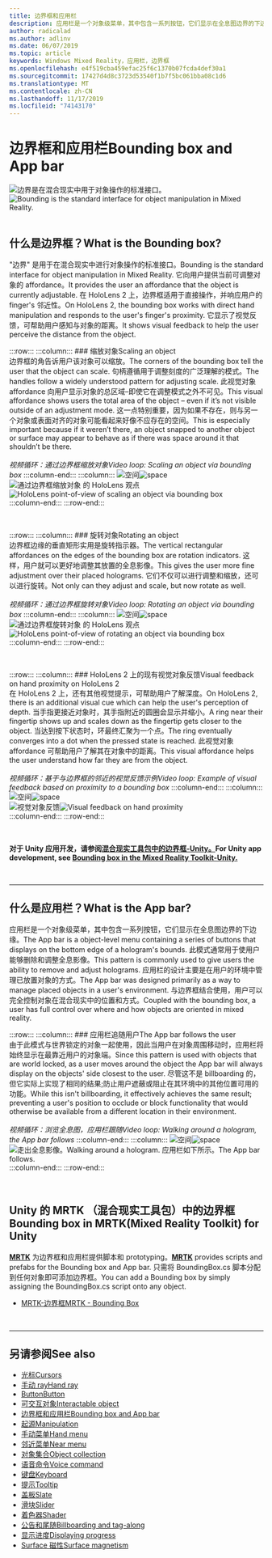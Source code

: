 ```yaml
---
title: 边界框和应用栏
description: 应用栏是一个对象级菜单，其中包含一系列按钮，它们显示在全息图边界的下边缘。
author: radicalad
ms.author: adlinv
ms.date: 06/07/2019
ms.topic: article
keywords: Windows Mixed Reality，应用栏，边界框
ms.openlocfilehash: e4f519cba459efac25f6c1370b07fcda4def30a1
ms.sourcegitcommit: 17427d4d8c3723d53540f1b7f5bc061bba08c1d6
ms.translationtype: MT
ms.contentlocale: zh-CN
ms.lasthandoff: 11/17/2019
ms.locfileid: "74143170"
---
```

# <a name="bounding-box-and-app-bar"></a><span data-ttu-id="97d3c-104">边界框和应用栏</span><span class="sxs-lookup"><span data-stu-id="97d3c-104">Bounding box and App bar</span></span>
<span data-ttu-id="97d3c-105">![边界是在混合现实中用于对象操作的标准接口。](images/UX/UX_Hero_BoundingBox.jpg)</span><span class="sxs-lookup"><span data-stu-id="97d3c-105">![Bounding is the standard interface for object manipulation in Mixed Reality.](images/UX/UX_Hero_BoundingBox.jpg)</span></span><br>
<br>

## <a name="what-is-the-bounding-box"></a><span data-ttu-id="97d3c-106">什么是边界框？</span><span class="sxs-lookup"><span data-stu-id="97d3c-106">What is the Bounding box?</span></span>

<span data-ttu-id="97d3c-107">"边界" 是用于在混合现实中进行对象操作的标准接口。</span><span class="sxs-lookup"><span data-stu-id="97d3c-107">Bounding is the standard interface for object manipulation in Mixed Reality.</span></span> <span data-ttu-id="97d3c-108">它向用户提供当前可调整对象的 affordance。</span><span class="sxs-lookup"><span data-stu-id="97d3c-108">It provides the user an affordance that the object is currently adjustable.</span></span> <span data-ttu-id="97d3c-109">在 HoloLens 2 上，边界框适用于直接操作，并响应用户的 finger's 邻近性。</span><span class="sxs-lookup"><span data-stu-id="97d3c-109">On HoloLens 2, the bounding box works with direct hand manipulation and responds to the user's finger's proximity.</span></span> <span data-ttu-id="97d3c-110">它显示了视觉反馈，可帮助用户感知与对象的距离。</span><span class="sxs-lookup"><span data-stu-id="97d3c-110">It shows visual feedback to help the user perceive the distance from the object.</span></span>

:::row:::
    :::column:::
        ### <a name="scaling-an-objectbr"></a><span data-ttu-id="97d3c-111">缩放对象</span><span class="sxs-lookup"><span data-stu-id="97d3c-111">Scaling an object</span></span><br>
        <span data-ttu-id="97d3c-112">边界框的角告诉用户该对象可以缩放。</span><span class="sxs-lookup"><span data-stu-id="97d3c-112">The corners of the bounding box tell the user that the object can scale.</span></span> <span data-ttu-id="97d3c-113">句柄遵循用于调整刻度的广泛理解的模式。</span><span class="sxs-lookup"><span data-stu-id="97d3c-113">The handles follow a widely understood pattern for adjusting scale.</span></span> <span data-ttu-id="97d3c-114">此视觉对象 affordance 向用户显示对象的总区域–即使它在调整模式之外不可见。</span><span class="sxs-lookup"><span data-stu-id="97d3c-114">This visual affordance shows users the total area of the object – even if it’s not visible outside of an adjustment mode.</span></span> <span data-ttu-id="97d3c-115">这一点特别重要，因为如果不存在，则与另一个对象或表面对齐的对象可能看起来好像不应存在的空间。</span><span class="sxs-lookup"><span data-stu-id="97d3c-115">This is especially important because if it weren’t there, an object snapped to another object or surface may appear to behave as if there was space around it that shouldn’t be there.</span></span><br>
        <br>
        <span data-ttu-id="97d3c-116">*视频循环：通过边界框缩放对象*</span><span class="sxs-lookup"><span data-stu-id="97d3c-116">*Video loop: Scaling an object via bounding box*</span></span>
    :::column-end:::
        :::column:::
        <span data-ttu-id="97d3c-117">![空间](images/spacer-20x582.png)</span><span class="sxs-lookup"><span data-stu-id="97d3c-117">![space](images/spacer-20x582.png)</span></span><br>
       <span data-ttu-id="97d3c-118">![通过边界框缩放对象](images/HoloLens2_BoundingBox.gif) 的 HoloLens 观点</span><span class="sxs-lookup"><span data-stu-id="97d3c-118">![HoloLens point-of-view of scaling an object via bounding box](images/HoloLens2_BoundingBox.gif)</span></span><br>
    :::column-end:::
:::row-end:::

<br>

:::row:::
    :::column:::
        ### <a name="rotating-an-objectbr"></a><span data-ttu-id="97d3c-119">旋转对象</span><span class="sxs-lookup"><span data-stu-id="97d3c-119">Rotating an object</span></span><br>
        <span data-ttu-id="97d3c-120">边界框边缘的垂直矩形实用是旋转指示器。</span><span class="sxs-lookup"><span data-stu-id="97d3c-120">The vertical rectangular affordances on the edges of the bounding box are rotation indicators.</span></span> <span data-ttu-id="97d3c-121">这样，用户就可以更好地调整其放置的全息影像。</span><span class="sxs-lookup"><span data-stu-id="97d3c-121">This gives the user more fine adjustment over their placed holograms.</span></span> <span data-ttu-id="97d3c-122">它们不仅可以进行调整和缩放，还可以进行旋转。</span><span class="sxs-lookup"><span data-stu-id="97d3c-122">Not only can they adjust and scale, but now rotate as well.</span></span><br>
        <br>
        <span data-ttu-id="97d3c-123">*视频循环：通过边界框旋转对象*</span><span class="sxs-lookup"><span data-stu-id="97d3c-123">*Video loop: Rotating an object via bounding box*</span></span>
    :::column-end:::
        :::column:::
        <span data-ttu-id="97d3c-124">![空间](images/spacer-20x582.png)</span><span class="sxs-lookup"><span data-stu-id="97d3c-124">![space](images/spacer-20x582.png)</span></span><br>
       <span data-ttu-id="97d3c-125">![通过边界框旋转对象](images/HoloLens2_BoundingBox_Rotate.gif) 的 HoloLens 观点</span><span class="sxs-lookup"><span data-stu-id="97d3c-125">![HoloLens point-of-view of rotating an object via bounding box](images/HoloLens2_BoundingBox_Rotate.gif)</span></span><br>
    :::column-end:::
:::row-end:::

<br>

:::row:::
    :::column:::
        ### <a name="visual-feedback-on-hand-proximity-on-hololens-2br"></a><span data-ttu-id="97d3c-126">HoloLens 2 上的现有视觉对象反馈</span><span class="sxs-lookup"><span data-stu-id="97d3c-126">Visual feedback on hand proximity on HoloLens 2</span></span><br>
        <span data-ttu-id="97d3c-127">在 HoloLens 2 上，还有其他视觉提示，可帮助用户了解深度。</span><span class="sxs-lookup"><span data-stu-id="97d3c-127">On HoloLens 2, there is an additional visual cue which can help the user's perception of depth.</span></span> <span data-ttu-id="97d3c-128">当手指更接近对象时，其手指附近的圆圈会显示并缩小。</span><span class="sxs-lookup"><span data-stu-id="97d3c-128">A ring near their fingertip shows up and scales down as the fingertip gets closer to the object.</span></span> <span data-ttu-id="97d3c-129">当达到按下状态时，环最终汇聚为一个点。</span><span class="sxs-lookup"><span data-stu-id="97d3c-129">The ring eventually converges into a dot when the pressed state is reached.</span></span> <span data-ttu-id="97d3c-130">此视觉对象 affordance 可帮助用户了解其在对象中的距离。</span><span class="sxs-lookup"><span data-stu-id="97d3c-130">This visual affordance helps the user understand how far they are from the object.</span></span><br>
        <br>
        <span data-ttu-id="97d3c-131">*视频循环：基于与边界框的邻近的视觉反馈示例*</span><span class="sxs-lookup"><span data-stu-id="97d3c-131">*Video loop: Example of visual feedback based on proximity to a bounding box*</span></span>
    :::column-end:::
        :::column:::
        <span data-ttu-id="97d3c-132">![空间](images/spacer-20x582.png)</span><span class="sxs-lookup"><span data-stu-id="97d3c-132">![space](images/spacer-20x582.png)</span></span><br>
       <span data-ttu-id="97d3c-133">![视觉对象反馈](images/HoloLens2_Proximity.gif)</span><span class="sxs-lookup"><span data-stu-id="97d3c-133">![Visual feedback on hand proximity](images/HoloLens2_Proximity.gif)</span></span><br>
    :::column-end:::
:::row-end:::

<br>

<span data-ttu-id="97d3c-134">**对于 Unity 应用开发，请参阅[混合现实工具包中的边界框-Unity。](https://microsoft.github.io/MixedRealityToolkit-Unity/Documentation/README_BoundingBox.html)**</span><span class="sxs-lookup"><span data-stu-id="97d3c-134">**For Unity app development, see [Bounding box in the Mixed Reality Toolkit-Unity.](https://microsoft.github.io/MixedRealityToolkit-Unity/Documentation/README_BoundingBox.html)**</span></span>

<br>

---

## <a name="what-is-the-app-bar"></a><span data-ttu-id="97d3c-135">什么是应用栏？</span><span class="sxs-lookup"><span data-stu-id="97d3c-135">What is the App bar?</span></span>

<span data-ttu-id="97d3c-136">应用栏是一个对象级菜单，其中包含一系列按钮，它们显示在全息图边界的下边缘。</span><span class="sxs-lookup"><span data-stu-id="97d3c-136">The App bar is a object-level menu containing a series of buttons that displays on the bottom edge of a hologram's bounds.</span></span> <span data-ttu-id="97d3c-137">此模式通常用于使用户能够删除和调整全息影像。</span><span class="sxs-lookup"><span data-stu-id="97d3c-137">This pattern is commonly used to give users the ability to remove and adjust holograms.</span></span> <span data-ttu-id="97d3c-138">应用栏的设计主要是在用户的环境中管理已放置对象的方式。</span><span class="sxs-lookup"><span data-stu-id="97d3c-138">The App bar was designed primarily as a way to manage placed objects in a user's environment.</span></span> <span data-ttu-id="97d3c-139">与边界框结合使用，用户可以完全控制对象在混合现实中的位置和方式。</span><span class="sxs-lookup"><span data-stu-id="97d3c-139">Coupled with the bounding box, a user has full control over where and how objects are oriented in mixed reality.</span></span>

:::row:::
    :::column:::
        ### <a name="the-app-bar-follows-the-userbr"></a><span data-ttu-id="97d3c-140">应用栏追随用户</span><span class="sxs-lookup"><span data-stu-id="97d3c-140">The App bar follows the user</span></span><br>
        <span data-ttu-id="97d3c-141">由于此模式与世界锁定的对象一起使用，因此当用户在对象周围移动时，应用栏将始终显示在最靠近用户的对象端。</span><span class="sxs-lookup"><span data-stu-id="97d3c-141">Since this pattern is used with objects that are world locked, as a user moves around the object the App bar will always display on the objects' side closest to the user.</span></span> <span data-ttu-id="97d3c-142">尽管这不是 billboarding 的，但它实际上实现了相同的结果;防止用户遮蔽或阻止在其环境中的其他位置可用的功能。</span><span class="sxs-lookup"><span data-stu-id="97d3c-142">While this isn't billboarding, it effectively achieves the same result; preventing a user's position to occlude or block functionality that would otherwise be available from a different location in their environment.</span></span> <br>
        <br>
        <span data-ttu-id="97d3c-143">*视频循环：浏览全息图，应用栏跟随*</span><span class="sxs-lookup"><span data-stu-id="97d3c-143">*Video loop: Walking around a hologram, the App bar follows*</span></span>
    :::column-end:::
        :::column:::
        <span data-ttu-id="97d3c-144">![空间](images/spacer-20x582.png)</span><span class="sxs-lookup"><span data-stu-id="97d3c-144">![space](images/spacer-20x582.png)</span></span><br>
       <span data-ttu-id="97d3c-145">![走出全息影像。</span><span class="sxs-lookup"><span data-stu-id="97d3c-145">![Walking around a hologram.</span></span> <span data-ttu-id="97d3c-146">应用栏如下所示。](images/HoloLens2_AppBarFollowing.gif)</span><span class="sxs-lookup"><span data-stu-id="97d3c-146">The App bar follows.](images/HoloLens2_AppBarFollowing.gif)</span></span><br>
    :::column-end:::
:::row-end:::

<br>


## <a name="bounding-box-in-mrtkmixed-reality-toolkit-for-unity"></a><span data-ttu-id="97d3c-147">Unity 的 MRTK （混合现实工具包）中的边界框</span><span class="sxs-lookup"><span data-stu-id="97d3c-147">Bounding box in MRTK(Mixed Reality Toolkit) for Unity</span></span>
<span data-ttu-id="97d3c-148">**[MRTK](https://github.com/Microsoft/MixedRealityToolkit-Unity)** 为边界框和应用栏提供脚本和 prototyping。</span><span class="sxs-lookup"><span data-stu-id="97d3c-148">**[MRTK](https://github.com/Microsoft/MixedRealityToolkit-Unity)** provides scripts and prefabs for the Bounding box and App bar.</span></span> <span data-ttu-id="97d3c-149">只需将 BoundingBox.cs 脚本分配到任何对象即可添加边界框。</span><span class="sxs-lookup"><span data-stu-id="97d3c-149">You can add a Bounding box by simply assigning the BoundingBox.cs script onto any object.</span></span>

* [<span data-ttu-id="97d3c-150">MRTK-边界框</span><span class="sxs-lookup"><span data-stu-id="97d3c-150">MRTK - Bounding Box</span></span>](https://microsoft.github.io/MixedRealityToolkit-Unity/Documentation/README_BoundingBox.html)


<br>

---


## <a name="see-also"></a><span data-ttu-id="97d3c-151">另请参阅</span><span class="sxs-lookup"><span data-stu-id="97d3c-151">See also</span></span>

* [<span data-ttu-id="97d3c-152">光标</span><span class="sxs-lookup"><span data-stu-id="97d3c-152">Cursors</span></span>](cursors.md)
* [<span data-ttu-id="97d3c-153">手动 ray</span><span class="sxs-lookup"><span data-stu-id="97d3c-153">Hand ray</span></span>](point-and-commit.md)
* [<span data-ttu-id="97d3c-154">Button</span><span class="sxs-lookup"><span data-stu-id="97d3c-154">Button</span></span>](button.md)
* [<span data-ttu-id="97d3c-155">可交互对象</span><span class="sxs-lookup"><span data-stu-id="97d3c-155">Interactable object</span></span>](interactable-object.md)
* [<span data-ttu-id="97d3c-156">边界框和应用栏</span><span class="sxs-lookup"><span data-stu-id="97d3c-156">Bounding box and App bar</span></span>](app-bar-and-bounding-box.md)
* [<span data-ttu-id="97d3c-157">起源</span><span class="sxs-lookup"><span data-stu-id="97d3c-157">Manipulation</span></span>](direct-manipulation.md)
* [<span data-ttu-id="97d3c-158">手动菜单</span><span class="sxs-lookup"><span data-stu-id="97d3c-158">Hand menu</span></span>](hand-menu.md)
* [<span data-ttu-id="97d3c-159">邻近菜单</span><span class="sxs-lookup"><span data-stu-id="97d3c-159">Near menu</span></span>](near-menu.md)
* [<span data-ttu-id="97d3c-160">对象集合</span><span class="sxs-lookup"><span data-stu-id="97d3c-160">Object collection</span></span>](object-collection.md)
* [<span data-ttu-id="97d3c-161">语音命令</span><span class="sxs-lookup"><span data-stu-id="97d3c-161">Voice command</span></span>](voice-input.md)
* [<span data-ttu-id="97d3c-162">键盘</span><span class="sxs-lookup"><span data-stu-id="97d3c-162">Keyboard</span></span>](keyboard.md)
* [<span data-ttu-id="97d3c-163">提示</span><span class="sxs-lookup"><span data-stu-id="97d3c-163">Tooltip</span></span>](tooltip.md)
* [<span data-ttu-id="97d3c-164">盖板</span><span class="sxs-lookup"><span data-stu-id="97d3c-164">Slate</span></span>](slate.md)
* [<span data-ttu-id="97d3c-165">滑块</span><span class="sxs-lookup"><span data-stu-id="97d3c-165">Slider</span></span>](slider.md)
* [<span data-ttu-id="97d3c-166">着色器</span><span class="sxs-lookup"><span data-stu-id="97d3c-166">Shader</span></span>](shader.md)
* [<span data-ttu-id="97d3c-167">公告和尾随</span><span class="sxs-lookup"><span data-stu-id="97d3c-167">Billboarding and tag-along</span></span>](billboarding-and-tag-along.md)
* [<span data-ttu-id="97d3c-168">显示进度</span><span class="sxs-lookup"><span data-stu-id="97d3c-168">Displaying progress</span></span>](progress.md)
* [<span data-ttu-id="97d3c-169">Surface 磁性</span><span class="sxs-lookup"><span data-stu-id="97d3c-169">Surface magnetism</span></span>](surface-magnetism.md)

